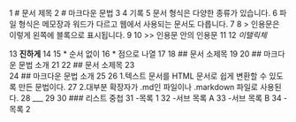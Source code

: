 1  # 문서 제목
2  # 마크다운 문법
3
4  기록
5  문서 형식은 다양한 종류가 있습니다.
6  파일 형식은 메모장과 워드가 다르고 웹에서 사용되는 문서도 다릅니다.
7
8  > 인용문은 이렇게 왼쪽에 블록으로 표시됩니다.
9
10  >> 인용문 안의 인용문
11
12  *이탤릭체*

13  **진하게**
14
15  * 순서 없이
16  * 점으로 나열
17
18  ## 문서 소제목
19
20  ## 마크다운 문법 소개
21
22  ## 문서 소제목
23  
24  ## 마크다운 문법 소개
25
26  1.텍스트 문서를 HTML 문서로 쉽게 변환할 수 있도록 만든 문법이다.
27  2.대부분 확장자가 .md인 파일이나 .markdown 파일로 사용된다.
28  ___
29
30  ### 리스트 중첩
31  -목록 1
32   -서브 목록 A
33   -서브 목록 B
34  -목록 2
